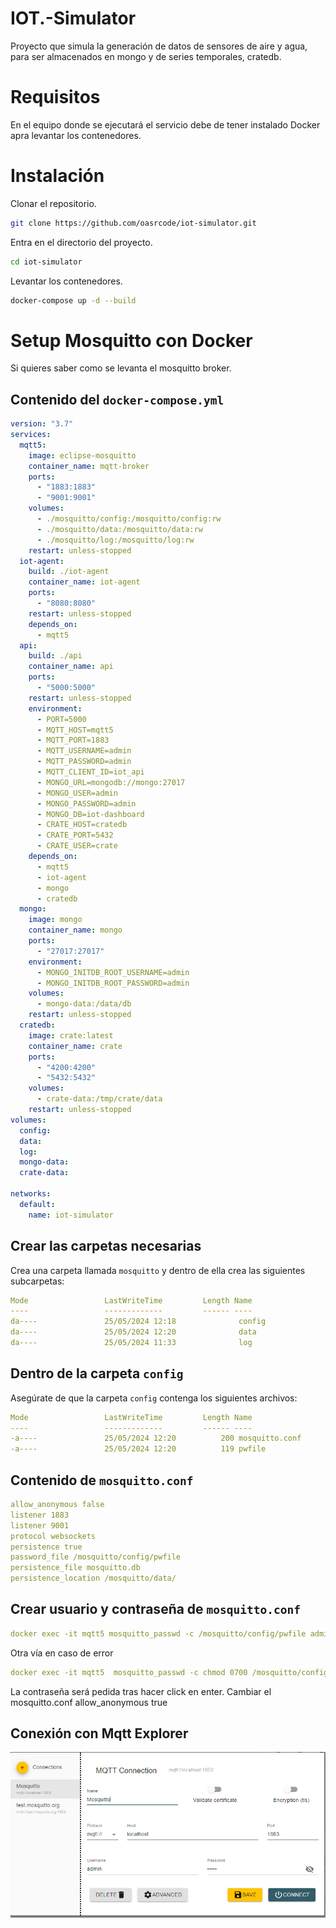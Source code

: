 
# IOT.-Simulator

Proyecto que simula la generación de datos de sensores de aire y agua, para ser almacenados en mongo y de series temporales, cratedb.

# Requisitos

En el equipo donde se ejecutará el servicio debe de tener instalado Docker apra levantar los contenedores.

# Instalación

Clonar el repositorio.

```bash
git clone https://github.com/oasrcode/iot-simulator.git
```

Entra en el directorio del proyecto.

```bash
cd iot-simulator
```

Levantar los contenedores.

```bash
docker-compose up -d --build
```

# Setup Mosquitto con Docker

Si quieres saber como se levanta el mosquitto broker.

## Contenido del `docker-compose.yml`

```yaml
version: "3.7"
services:
  mqtt5:
    image: eclipse-mosquitto
    container_name: mqtt-broker
    ports:
      - "1883:1883" 
      - "9001:9001" 
    volumes:
      - ./mosquitto/config:/mosquitto/config:rw
      - ./mosquitto/data:/mosquitto/data:rw
      - ./mosquitto/log:/mosquitto/log:rw
    restart: unless-stopped
  iot-agent:
    build: ./iot-agent
    container_name: iot-agent
    ports:
      - "8080:8080" 
    restart: unless-stopped
    depends_on: 
      - mqtt5
  api:
    build: ./api
    container_name: api
    ports:
      - "5000:5000" 
    restart: unless-stopped
    environment:
      - PORT=5000
      - MQTT_HOST=mqtt5
      - MQTT_PORT=1883
      - MQTT_USERNAME=admin
      - MQTT_PASSWORD=admin
      - MQTT_CLIENT_ID=iot_api
      - MONGO_URL=mongodb://mongo:27017
      - MONGO_USER=admin
      - MONGO_PASSWORD=admin
      - MONGO_DB=iot-dashboard
      - CRATE_HOST=cratedb
      - CRATE_PORT=5432
      - CRATE_USER=crate
    depends_on: 
      - mqtt5
      - iot-agent
      - mongo
      - cratedb  
  mongo:
    image: mongo
    container_name: mongo
    ports:
      - "27017:27017" 
    environment:
      - MONGO_INITDB_ROOT_USERNAME=admin
      - MONGO_INITDB_ROOT_PASSWORD=admin  
    volumes:
      - mongo-data:/data/db
    restart: unless-stopped
  cratedb:
    image: crate:latest
    container_name: crate
    ports:
      - "4200:4200"
      - "5432:5432"
    volumes:
      - crate-data:/tmp/crate/data 
    restart: unless-stopped
volumes:
  config:
  data:
  log:
  mongo-data:
  crate-data:

networks:
  default:
    name: iot-simulator
```

## Crear las carpetas necesarias

Crea una carpeta llamada `mosquitto` y dentro de ella crea las siguientes subcarpetas:

```yaml
Mode                 LastWriteTime         Length Name
----                 -------------         ------ ----
da----               25/05/2024 12:18              config
da----               25/05/2024 12:20              data
da----               25/05/2024 11:33              log
```

## Dentro de la carpeta `config`

Asegúrate de que la carpeta `config` contenga los siguientes archivos:

```yaml
Mode                 LastWriteTime         Length Name
----                 -------------         ------ ----
-a----               25/05/2024 12:20          200 mosquitto.conf
-a----               25/05/2024 12:20          119 pwfile
```

## Contenido de `mosquitto.conf`

```yaml
allow_anonymous false
listener 1883
listener 9001
protocol websockets
persistence true
password_file /mosquitto/config/pwfile
persistence_file mosquitto.db
persistence_location /mosquitto/data/
```

## Crear usuario y contraseña de `mosquitto.conf`

```yaml
docker exec -it mqtt5 mosquitto_passwd -c /mosquitto/config/pwfile admin
```

Otra vía en caso de error

```yaml
docker exec -it mqtt5  mosquitto_passwd -c chmod 0700 /mosquitto/config/pwfile admin
```

La contraseña será pedida tras hacer click en enter. Cambiar el mosquitto.conf allow_anonymous true

## Conexión con Mqtt Explorer

![1716640998235](image/readme/1716640998235.png)
